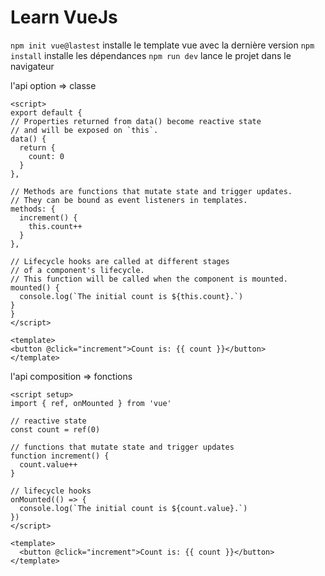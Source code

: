 # Learn VueJs

`npm init vue@lastest` installe le template vue avec la dernière version
`npm install` installe les dépendances
`npm run dev` lance le projet dans le navigateur

l'api option => classe

```
<script>
export default {
// Properties returned from data() become reactive state
// and will be exposed on `this`.
data() {
  return {
    count: 0
  }
},

// Methods are functions that mutate state and trigger updates.
// They can be bound as event listeners in templates.
methods: {
  increment() {
    this.count++
  }
},

// Lifecycle hooks are called at different stages
// of a component's lifecycle.
// This function will be called when the component is mounted.
mounted() {
  console.log(`The initial count is ${this.count}.`)
}
}
</script>

<template>
<button @click="increment">Count is: {{ count }}</button>
</template>
```

l'api composition => fonctions

```
<script setup>
import { ref, onMounted } from 'vue'

// reactive state
const count = ref(0)

// functions that mutate state and trigger updates
function increment() {
  count.value++
}

// lifecycle hooks
onMounted(() => {
  console.log(`The initial count is ${count.value}.`)
})
</script>

<template>
  <button @click="increment">Count is: {{ count }}</button>
</template>

```
